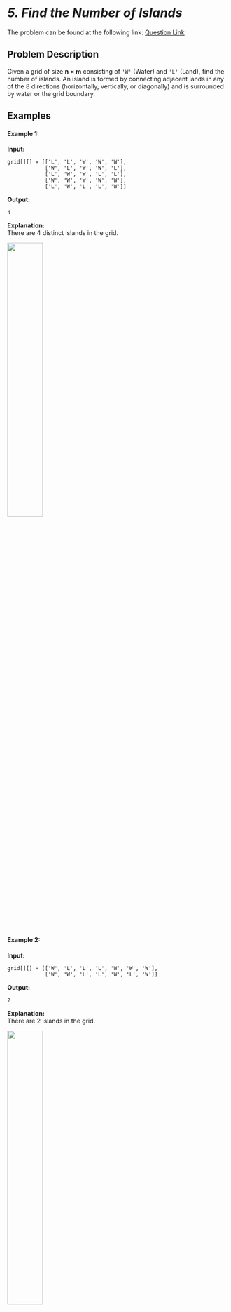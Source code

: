 # _5. Find the Number of Islands_

The problem can be found at the following link: [Question Link](https://www.geeksforgeeks.org/problems/find-the-number-of-islands/1)

## **Problem Description**

Given a grid of size **n × m** consisting of `'W'` (Water) and `'L'` (Land), find the number of islands. An island is formed by connecting adjacent lands in any of the 8 directions (horizontally, vertically, or diagonally) and is surrounded by water or the grid boundary.

## **Examples**

#### **Example 1:**

**Input:**

```
grid[][] = [['L', 'L', 'W', 'W', 'W'],
            ['W', 'L', 'W', 'W', 'L'],
            ['L', 'W', 'W', 'L', 'L'],
            ['W', 'W', 'W', 'W', 'W'],
            ['L', 'W', 'L', 'L', 'W']]
```

**Output:**

```
4
```

**Explanation:**  
There are 4 distinct islands in the grid.

<img src="https://github.com/user-attachments/assets/c9f855fc-e60f-445b-845b-c18ce878613b" width="40%">

#### **Example 2:**

**Input:**

```
grid[][] = [['W', 'L', 'L', 'L', 'W', 'W', 'W'],
            ['W', 'W', 'L', 'L', 'W', 'L', 'W']]
```

**Output:**

```
2
```

**Explanation:**  
There are 2 islands in the grid.

<img src="https://github.com/user-attachments/assets/066b82cd-21a1-4403-9b2c-0025cd47bc30" width="40%">

### **Constraints:**

- $\(1 \leq n, m \leq 500\)$
- `grid[i][j]` ∈ {`'L'`, `'W'`}

## **My Approach**

### **DFS (Recursive Flood Fill – 8 Directions)**

We traverse the grid and whenever we find a land cell `'L'`, we start a **DFS flood fill** marking all connected lands.  
Each such initiation counts as **one island**.

### **Algorithm Steps:**

1. Traverse every cell in the grid.
2. If it's land ('L'), call a recursive DFS function to **flood fill all connected lands** in 8 directions.
3. Mark each visited land as `'W'`.
4. Count each DFS initiation as a distinct island.

### **Time and Auxiliary Space Complexity:**

- **Expected Time Complexity:** O(n × m), as each cell is processed once.
- **Expected Auxiliary Space Complexity:** O(n × m) in the worst-case scenario (e.g., when the grid is completely filled with land) due to the recursion stack or BFS/stack storage.

## **Code (C++)**

```cpp
class Solution{
public:
    int countIslands(vector<vector<char>>& g){
        int n = g.size(), m = g[0].size(), ans = 0;
        function<void(int,int)> f = [&](int i, int j){
            if(i < 0 || i >= n || j < 0 || j >= m || g[i][j] == 'W') return;
            g[i][j] = 'W';
            for(int a = -1; a <= 1; a++)
                for(int b = -1; b <= 1; b++)
                    f(i + a, j + b);
        };
        for(int i = 0; i < n; i++)
            for(int j = 0; j < m; j++)
                if(g[i][j] == 'L') { ans++; f(i, j); }
        return ans;
    }
};
```

<details>
<summary><h2 align="center">⚡ Alternative Approaches</h2></summary>

## 📊 **1️⃣ BFS (Queue-based Flood Fill)**

#### **Algorithm Steps:**

1. Traverse each cell in the grid.
2. If the cell is land ('L'), initiate **Breadth-First Search (BFS)** from it.
3. Use a queue to explore connected land cells in 8 directions.
4. Mark all connected lands as visited by converting them to 'W'.
5. Count each BFS initiation as one island.

```cpp
class Solution {
public:
    int countIslands(vector<vector<char>>& g) {
        int n = g.size(), m = g[0].size(), ans = 0;
        vector<pair<int,int>> d = {{-1,-1},{-1,0},{-1,1},{0,-1},{0,1},{1,-1},{1,0},{1,1}};
        for(int i = 0; i < n; i++) {
            for(int j = 0; j < m; j++) {
                if(g[i][j] == 'L') {
                    ans++;
                    queue<pair<int,int>> q;
                    q.push(make_pair(i, j));
                    g[i][j] = 'W';
                    while(!q.empty()) {
                        pair<int,int> curr = q.front(); q.pop();
                        int x = curr.first, y = curr.second;
                        for(int k = 0; k < 8; k++) {
                            int nx = x + d[k].first, ny = y + d[k].second;
                            if(nx >= 0 && ny >= 0 && nx < n && ny < m && g[nx][ny] == 'L') {
                                g[nx][ny] = 'W';
                                q.push(make_pair(nx, ny));
                            }
                        }
                    }
                }
            }
        }
        return ans;
    }
};
```

#### 📝 **Complexity Analysis:**

- **Time Complexity:** `O(N × M)`
- **Space Complexity:** `O(N × M)`

#### ✅ **Why This Approach?**

Efficient for large grids without risk of recursion stack overflow. It uses level-order traversal via queue, making it safer and iterative.

## 📊 **2️⃣ DFS (Iterative using Stack)**

#### **Algorithm Steps:**

1. Traverse the grid.
2. On encountering land ('L'), push it to a stack and start an iterative DFS.
3. Visit all adjacent lands, mark them visited.
4. Count each DFS initiation as an island.

```cpp
class Solution {
public:
    int countIslands(vector<vector<char>>& g) {
        int n = g.size(), m = g[0].size(), ans = 0;
        vector<pair<int,int>> d = {{-1,-1},{-1,0},{-1,1},{0,-1},{0,1},{1,-1},{1,0},{1,1}};
        for(int i = 0; i < n; i++) {
            for(int j = 0; j < m; j++) {
                if(g[i][j] == 'L') {
                    ans++;
                    stack<pair<int,int>> stk;
                    stk.push(make_pair(i, j));
                    g[i][j] = 'W';
                    while(!stk.empty()) {
                        pair<int,int> curr = stk.top(); stk.pop();
                        int x = curr.first, y = curr.second;
                        for(int k = 0; k < 8; k++) {
                            int nx = x + d[k].first, ny = y + d[k].second;
                            if(nx >= 0 && ny >= 0 && nx < n && ny < m && g[nx][ny] == 'L') {
                                g[nx][ny] = 'W';
                                stk.push(make_pair(nx, ny));
                            }
                        }
                    }
                }
            }
        }
        return ans;
    }
};
```

#### 📝 **Complexity Analysis:**

- **Time Complexity:** `O(N × M)`
- **Space Complexity:** `O(N × M)`

#### ✅ **Why This Approach?**

Avoids recursion stack limit, yet still follows depth-first behavior. Useful when recursion is not feasible.

### 🆚 **Comparison of Approaches**

| **Approach**                     | ⏱️ **Time Complexity** | 🗂️ **Space Complexity** | ✅ **Pros**                              | ⚠️ **Cons**                              |
| -------------------------------- | ---------------------- | ----------------------- | ---------------------------------------- | ---------------------------------------- |
| **DFS (Recursive)**              | 🟢 O(N × M)            | 🟡 O(N × M)             | Short, clean, and expressive             | Risk of stack overflow on deep recursion |
| **BFS (Queue-based Flood Fill)** | 🟢 O(N × M)            | 🟡 O(N × M)             | No recursion issues, handles large grids | Slightly verbose code                    |
| **DFS (Iterative using Stack)**  | 🟢 O(N × M)            | 🟡 O(N × M)             | Avoids recursion limits, efficient       | Less elegant than recursive approach     |

✅ **Best Choice?**

- **Small to Medium Grid:** Prefer **DFS (Recursive)** for simplicity and elegance.
- **Large Grid:** Go for **BFS** or **Iterative DFS** to avoid recursion limits.

</details>

## **Code (Java)**

```java
class Solution{
    public int countIslands(char[][] g){
        int n = g.length, m = g[0].length, ans = 0;
        for(int i = 0; i < n; i++)
            for(int j = 0; j < m; j++)
                if(g[i][j]=='L'){ ans++; dfs(g, i, j, n, m); }
        return ans;
    }
    void dfs(char[][] g, int i, int j, int n, int m){
        if(i < 0 || j < 0 || i >= n || j >= m || g[i][j]=='W') return;
        g[i][j] = 'W';
        for(int a = -1; a <= 1; a++)
            for(int b = -1; b <= 1; b++)
                dfs(g, i + a, j + b, n, m);
    }
}
```

## **Code (Python)**

```python
class Solution:
    def numIslands(self, g):
        n, m, ans = len(g), len(g[0]), 0
        def dfs(i, j):
            if i < 0 or j < 0 or i >= n or j >= m or g[i][j]=='W': return
            g[i][j] = 'W'
            for a in (-1,0,1):
                for b in (-1,0,1):
                    dfs(i+a, j+b)
        for i in range(n):
            for j in range(m):
                if g[i][j]=='L':
                    ans += 1
                    dfs(i, j)
        return ans
```

## **Contribution and Support:**

For discussions, questions, or doubts related to this solution, feel free to connect on LinkedIn: [Any Questions](https://www.linkedin.com/in/patel-hetkumar-sandipbhai-8b110525a/). Let’s make this learning journey more collaborative!

⭐ **If you find this helpful, please give this repository a star!** ⭐

---

<div align="center">
  <h3><b>📍Visitor Count</b></h3>
</div>

<p align="center">
  <img src="https://profile-counter.glitch.me/Hunterdii/count.svg" />
</p>
